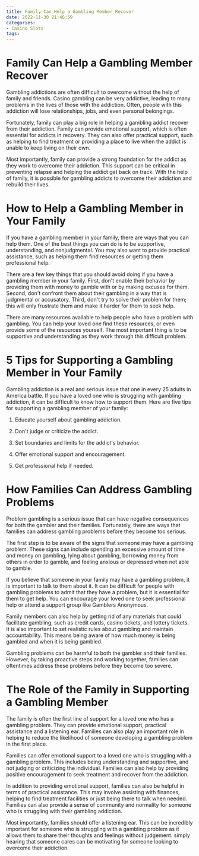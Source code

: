 ```yaml
---
title: Family Can Help a Gambling Member Recover
date: 2022-11-30 21:46:59
categories:
- Casino Slots
tags:
---
```



#  Family Can Help a Gambling Member Recover

Gambling addictions are often difficult to overcome without the help of family and friends. Casino gambling can be very addictive, leading to many problems in the lives of those with the addiction. Often, people with this addiction will lose relationships, jobs, and even personal belongings.

Fortunately, family can play a big role in helping a gambling addict recover from their addiction. Family can provide emotional support, which is often essential for addicts in recovery. They can also offer practical support, such as helping to find treatment or providing a place to live when the addict is unable to keep living on their own.

Most importantly, family can provide a strong foundation for the addict as they work to overcome their addiction. This support can be critical in preventing relapse and helping the addict get back on track. With the help of family, it is possible for gambling addicts to overcome their addiction and rebuild their lives.

#  How to Help a Gambling Member in Your Family

If you have a gambling member in your family, there are ways that you can help them. One of the best things you can do is to be supportive, understanding, and nonjudgmental. You may also want to provide practical assistance, such as helping them find resources or getting them professional help.

There are a few key things that you should avoid doing if you have a gambling member in your family. First, don't enable their behavior by providing them with money to gamble with or by making excuses for them. Second, don't confront them about their gambling in a way that is judgmental or accusatory. Third, don't try to solve their problem for them; this will only frustrate them and make it harder for them to seek help.

There are many resources available to help people who have a problem with gambling. You can help your loved one find these resources, or even provide some of the resources yourself. The most important thing is to be supportive and understanding as they work through this difficult problem.

#  5 Tips for Supporting a Gambling Member in Your Family

Gambling addiction is a real and serious issue that one in every 25 adults in America battle. If you have a loved one who is struggling with gambling addiction, it can be difficult to know how to support them. Here are five tips for supporting a gambling member of your family:

1. Educate yourself about gambling addiction.

2. Don't judge or criticize the addict.

3. Set boundaries and limits for the addict's behavior.

4. Offer emotional support and encouragement.

5. Get professional help if needed.

#  How Families Can Address Gambling Problems

Problem gambling is a serious issue that can have negative consequences for both the gambler and their families. Fortunately, there are ways that families can address gambling problems before they become too serious.

The first step is to be aware of the signs that someone may have a gambling problem. These signs can include spending an excessive amount of time and money on gambling, lying about gambling, borrowing money from others in order to gamble, and feeling anxious or depressed when not able to gamble.

If you believe that someone in your family may have a gambling problem, it is important to talk to them about it. It can be difficult for people with gambling problems to admit that they have a problem, but it is essential for them to get help. You can encourage your loved one to seek professional help or attend a support group like Gamblers Anonymous.

Family members can also help by getting rid of any materials that could facilitate gambling, such as credit cards, casino tickets, and lottery tickets. It is also important to set realistic rules about gambling and maintain accountability. This means being aware of how much money is being gambled and when it is being gambled.

Gambling problems can be harmful to both the gambler and their families. However, by taking proactive steps and working together, families can oftentimes address these problems before they become too severe.

#  The Role of the Family in Supporting a Gambling Member

The family is often the first line of support for a loved one who has a gambling problem. They can provide emotional support, practical assistance and a listening ear. Families can also play an important role in helping to reduce the likelihood of someone developing a gambling problem in the first place.

Families can offer emotional support to a loved one who is struggling with a gambling problem. This includes being understanding and supportive, and not judging or criticizing the individual. Families can also help by providing positive encouragement to seek treatment and recover from the addiction.

In addition to providing emotional support, families can also be helpful in terms of practical assistance. This may involve assisting with finances, helping to find treatment facilities or just being there to talk when needed. Families can also provide a sense of community and normality for someone who is struggling with their gambling addiction.

Most importantly, families should offer a listening ear. This can be incredibly important for someone who is struggling with a gambling problem as it allows them to share their thoughts and feelings without judgement. simply hearing that someone cares can be motivating for someone looking to overcome their addiction.